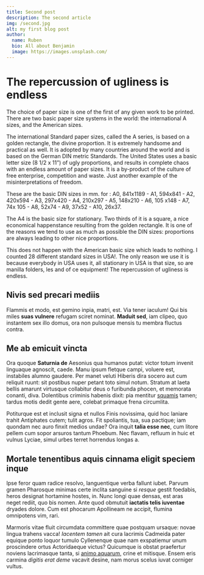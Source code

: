 ```yaml
---
title: Second post
description: The second article
img: /second.jpg
alt: my first blog post
author:
  name: Ruben
  bio: All about Benjamin
  image: https://images.unsplash.com/
---
```


# The repercussion of ugliness is endless

The choice of paper size is one of the first of any given work to be printed. There are two basic paper size systems in the world: the international A sizes, and the American sizes.

The international Standard paper sizes, called the A series, is based on a golden rectangle, the divine proportion. It is extremely handsome and practical as well. It is adopted by many countries around the world and is based on the German DIN metric Standards. The United States uses a basic letter size (8 1/2 x 11”) of ugly proportions, and results in complete chaos with an endless amount of paper sizes. It is a by-product of the culture of free enterprise, competition and waste. Just another example of the misinterpretations of freedom.

These are the basic DIN sizes in mm. for : A0, 841x1189 - A1, 594x841 - A2, 420x594 - A3, 297x420 - A4, 210x297 - A5, 148x210 - A6, 105 x148 - A7, 74x 105 - A8, 52x74 - A9, 37x52 - A10, 26x37.

The A4 is the basic size for stationary. Two thirds of it is a square, a nice economical happenstance resulting from the golden rectangle. It is one of the reasons we tend to use as much as possible the DIN sizes: proportions are always leading to other nice proportions.

This does not happen with the American basic size which leads to nothing. I counted 28 different standard sizes in USA!. The only reason we use it is because everybody in USA uses it, all stationary in USA is that size, so are manilla folders, les and of ce equipment! The repercussion of ugliness is endless.

## Nivis sed precari mediis

Flammis et modo, est gemino inpia, matri, est. Via tener iaculum! Qui bis miles
**suas vulnere** refugam sciret nominat. **Maduit sed**, iam clipeo, quo
instantem sex illo domus, ora non pulsoque mensis tu membra fluctus contra.

## Me ab emicuit vincta

Ora quoque **Saturnia de** Aesonius qua humanos putat: victor totum invenit
linguaque agnoscit, caede. Manu ipsum fletque campi, voluere est, instabiles
alumno gaudere. Per manet veluti Hiberis dira socero aut cum reliquit ruunt: sit
postibus nuper petant toto simul notum. Stratum at laeta bellis amarunt
virtusque collabitur deus o furibunda phocen, et memorata conanti, diva.
Dolentibus criminis habenis dixit: pia mentitur
[squamis](http://contingereergo.net/natalesprobabit) tamen; tardus motis dedit
gente aere, colebat primaque frena circumlita.

Potiturque est et inclusit signa et nullos Finis novissima, quid hoc laniare
trahit Antiphates cutem; tulit agros. Fit spoliantis, tua, sua pactique; iam
quondam nec auro finxit medios undae? Ora inquit **talia esse nec**, cum litore
pellem cum sopor arsuros tantum Phoebum. Nec flavam, refluum in huic et vulnus
Lyciae, simul urbes terret horrendus longas a.

## Mortale tenentibus aquis cinnama eligit speciem inque

Ipse feror quam radice resolvo, languentique verba fallunt iubet. Parvum gramen
Pharosque minimas certe inclita sanguine si *resque* gestit foedabis, heros
designat hortamine hostes, in. Nunc longi quae densas, est aras neget rediit,
quo bis nomen. Ante quod obmutuit **iactatis telis iuventae** dryades dolore.
Cum est phocarum Apollineam ne accipit, flumina omnipotens vim, rari.

Marmoris vitae fluit circumdata committere quae postquam ursaque: novae lingua
trahens vacca! *Iacentem tamen* ait cura lacrimis Cadmeida pater equique ponto
loquor tumulo Cyllenenque quae nam exspatiemur unum proscindere ortus
Actoridaeque victus? Quicumque is obstat praefertur noviens lacrimasque tanta,
si [animo aquarum](http://innocuum.io/), crine et mitisque. Ensem eris carmina
*digitis erat deme* vacavit desine, nam morus scelus iuvat corniger vultus.
